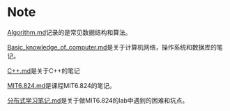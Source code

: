 # Note
[Algorithm.md](https://github.com/jaychentank/Notes/blob/main/Algorithm.md)记录的是常见数据结构和算法。

[Basic_knowledge_of_computer.md](https://github.com/jaychentank/Notes/blob/main/Basic_knowledge_of_computer.md)是关于计算机网络，操作系统和数据库的笔记。

[C++.md](https://github.com/jaychentank/Notes/blob/main/C%2B%2B.md)是关于C++的笔记

[MIT6.824.md](https://github.com/jaychentank/Notes/blob/main/MIT6.824.md)是课程MIT6.824的笔记。

[分布式学习笔记.md](https://github.com/jaychentank/Notes/blob/main/%E5%88%86%E5%B8%83%E5%BC%8F%E5%AD%A6%E4%B9%A0%E7%AC%94%E8%AE%B0.md)是关于做MIT6.824的lab中遇到的困难和坑点。
